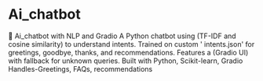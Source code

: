 # Ai_chatbot
🤖 Ai_chatbot with NLP and Gradio A Python chatbot using (TF-IDF and cosine similarity) to understand intents. Trained on custom ' intents.json' for greetings, goodbye, thanks, and recommendations. Features a (Gradio UI) with fallback for unknown queries. Built with Python, Scikit-learn, Gradio   Handles-Greetings, FAQs, recommendations
